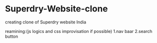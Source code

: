 # Superdry-Website-clone
creating clone of Superdry website India


reamining:(js logics and css improvisation if possible)
1.nav baar 
2.search button
